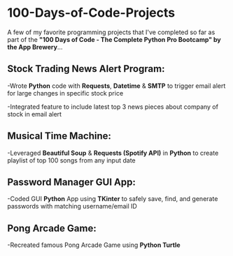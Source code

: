 # 100-Days-of-Code-Projects
A few of my favorite programming projects that I've completed so far as part of the **"100 Days of Code - The Complete Python Pro Bootcamp" by the App Brewery**...


## **Stock Trading News Alert Program:**

-Wrote **Python** code with **Requests**, **Datetime** & **SMTP** to trigger email alert for large changes in specific stock price

-Integrated feature to include latest top 3 news pieces about company of stock in email alert


## **Musical Time Machine:**

-Leveraged **Beautiful Soup** & **Requests (Spotify API)** in **Python** to create playlist of top 100 songs from any input date 


## **Password Manager GUI App:**

-Coded GUI **Python** App using **TKinter** to safely save, find, and generate passwords with matching username/email ID


## **Pong Arcade Game:**

-Recreated famous Pong Arcade Game using **Python Turtle**
